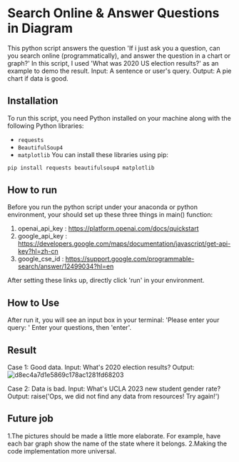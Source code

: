 # Search Online & Answer Questions in Diagram
This python script answers the question 'If i just ask you a question, can you search online (programmatically), and answer the question in a chart or graph?' In this script, I used 'What was 2020 US election results?' as an example to demo the result.
Input: A sentence or user's query.
Output: A pie chart if data is good.

## Installation
To run this script, you need Python installed on your machine along with the following Python libraries:
- `requests`
- `BeautifulSoup4`
- `matplotlib`
You can install these libraries using pip:
```bash
pip install requests beautifulsoup4 matplotlib
```
## How to run
Before you run the python script under your anaconda or python environment, your should set up these three things in main() function:
1. openai_api_key : https://platform.openai.com/docs/quickstart
2. google_api_key : https://developers.google.com/maps/documentation/javascript/get-api-key?hl=zh-cn
3. google_cse_id : https://support.google.com/programmable-search/answer/12499034?hl=en

After setting these links up, directly click 'run' in your environment.
## How to Use
After run it, you will see an input box in your terminal: 'Please enter your query: ' 
Enter your questions, then 'enter'.
## Result
Case 1: Good data.
  Input: What's 2020 election results?
  Output:
![d8ec4a7d1e5869c178ac1281fd68203](https://github.com/Erixcai/HomeTakeTask/assets/116468493/c73342f3-5096-41ea-8680-58f87f7700cc) 

Case 2: Data is bad.
  Input: What's UCLA 2023 new student gender rate?
  Output: raise('Ops, we did not find any data from resources! Try again!')


## Future job
1.The pictures should be made a little more elaborate. For example, have each bar graph show the name of the state where it belongs.
2.Making the code implementation more universal.
